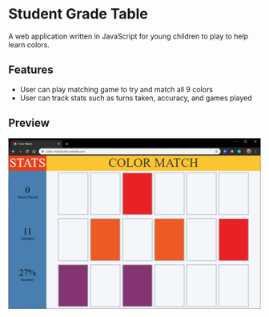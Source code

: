 # Student Grade Table

A web application written in JavaScript for young children to play to help learn colors.

## Features

- User can play matching game to try and match all 9 colors
- User can track stats such as turns taken, accuracy, and games played

## Preview

![SGT React](/assets/images/colorMatch_preview.png)

